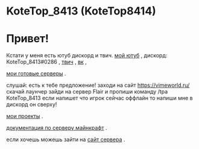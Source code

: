 

# KoteTop_8413 (KoteTop8414)
# Привет!
Кстати у меня есть ютуб дискорд и твич.
[мой ютуб](https://www.youtube.com/channel/UCesFGmiO66ENNL5wcj1CTYQ) ,
дискорд: KoteTop_8413#0286 ,
[твич](https://www.twitch.tv/kotetop8413) ,
[вк](https://vk.com/kotetop8413) ,








[мои готовые серверы](https://kotetop8414.github.io/servers_download/) .



слушай:
есть к тебе предложение!
заходи на сайт https://vimeworld.ru/
скачай лаунчер 
зайди на сервер Flair
и пропиши команду /tpa KoteTop_8413
если напишет что игрок сейчас оффлайн
то напиши мне в дискорд он сверху!



[мои проекты](https://kotetop8414.github.io/projects/)  .





[документация по серверу майнкрафт](https://github.com/KoteTop8414/serverMinecraft/tree/main)  .


  если хочешь можешь зайти на [сайт сервера](https://kotetop8414.github.io/tinkermod)  .
  
  

  
